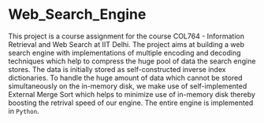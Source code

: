 # Web_Search_Engine

This project is a course assignment for the course COL764 - Information Retrieval and Web Search at IIT Delhi.
The project aims at building a web search engine with implementations of multiple encoding and decoding techniques which help to compress the huge pool of data the search engine stores.
The data is initially stored as self-constructed inverse index dictionaries.
To handle the huge amount of data which cannot be stored simultaneously on the in-memory disk, we make use of self-implemented External Merge Sort which helps to minimize use of in-memory disk thereby boosting the retrival speed of our engine.
The entire engine is implemented in `Python`.
